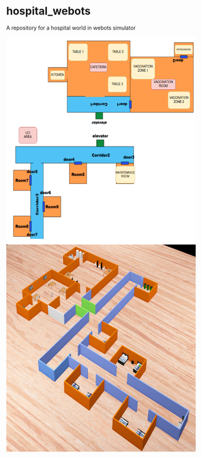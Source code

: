 # hospital_webots
A repository for a hospital world in webots simulator

<img src="/docs/hospital.png" width="700" height="550">

<img src="/docs/h2.png" width="700" height="550"> 
